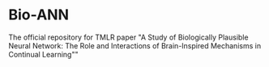 # Bio-ANN
The official repository for TMLR paper "A Study of Biologically Plausible Neural Network: The Role and Interactions of Brain-Inspired Mechanisms in Continual Learning""
